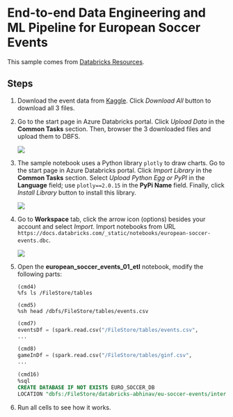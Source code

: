# End-to-end Data Engineering and ML Pipeline for European Soccer Events

This sample comes from [Databricks Resources](https://databricks.com/resources/type/example-notebooks).

## Steps

1. Download the event data from [Kaggle](https://www.kaggle.com/secareanualin/football-events). Click _Download All_ button to download all 3 files.

2. Go to the start page in Azure Databricks portal. Click _Upload Data_ in the **Common Tasks** section. Then, browser the 3 downloaded files and upload them to DBFS.

   ![](screenshots/upload_files.png)

3. The sample notebook uses a Python library `plotly` to draw charts. Go to the start page in Azure Databricks portal. Click _Import Library_ in the **Common Tasks** section. Select _Upload Python Egg or PyPI_ in the **Language** field; use `plotly==2.0.15` in the **PyPi Name** field. Finally, click _Install Library_ button to install this library.

   ![](screenshots/install_pypi.png)

4. Go to **Workspace** tab, click the arrow icon (options) besides your account and select _Import_. Import notebooks from URL `https://docs.databricks.com/_static/notebooks/european-soccer-events.dbc`.

   ![](screenshots/import_notebook.png)

5. Open the **european_soccer_events_01_etl** notebook, modify the following parts:

    ```
    (cmd4)
    %fs ls /FileStore/tables
    ```

    ```
    (cmd5)
    %sh head /dbfs/FileStore/tables/events.csv
    ```

    ```python
    (cmd7)
    eventsDf = (spark.read.csv("/FileStore/tables/events.csv",
    ...
    ```

    ```python
    (cmd8)
    gameInDf = (spark.read.csv("/FileStore/tables/ginf.csv",
    ...
    ```

    ```sql
    (cmd16)
    %sql
    CREATE DATABASE IF NOT EXISTS EURO_SOCCER_DB
    LOCATION "dbfs:/FileStore/databricks-abhinav/eu-soccer-events/interm
    ```

6. Run all cells to see how it works.
